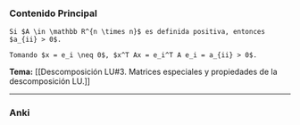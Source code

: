 ### Contenido Principal

```ad-proposition
Si $A \in \mathbb R^{n \times n}$ es definida positiva, entonces $a_{ii} > 0$.
```

```ad-proof
Tomando $x = e_i \neq 0$, $x^T Ax = e_i^T A e_i = a_{ii} > 0$.
```

**Tema:** [[Descomposición LU#3. Matrices especiales y propiedades de la descomposición LU.]]

---
### Anki
